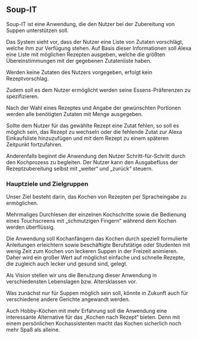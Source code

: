 ## Soup-IT

Soup-IT ist eine Anwendung, die den Nutzer bei der Zubereitung von Suppen unterstützen soll. 

Das System sieht vor, dass der Nutzer eine Liste von Zutaten vorschlägt, welche ihm zur Verfügung stehen. Auf Basis dieser Informationen soll Alexa eine Liste mit möglichen Rezepten ausgeben, welche die größten Übereinstimmungen mit der gegebenen Zutatenliste haben.

Werden keine Zutaten des Nutzers vorgegeben, erfolgt kein Rezeptvorschlag. 

Zudem soll es dem Nutzer ermöglicht werden seine Essens-Präferenzen zu spezifizieren. 

Nach der Wahl eines Rezeptes und Angabe der gewünschten Portionen werden alle benötigten Zutaten mit Menge ausgegeben.

Sollte dem Nutzer für das gewählte Rezept eine Zutat fehlen, so soll es möglich sein, das Rezept zu wechseln oder die fehlende Zutat zur Alexa Einkaufsliste hinzuzufügen und mit dem Rezept zu einem späteren Zeitpunkt fortzufahren. 

Anderenfalls beginnt die Anwendung den Nutzer Schritt-für-Schritt durch den Kochprozess zu begleiten. Der Nutzer kann den Ausgabefluss der Rezeptzubereitung selbst mit „weiter“ und „zurück“ steuern. 

### Hauptziele und Zielgruppen 

Unser Ziel besteht darin, das Kochen von Rezepten per Spracheingabe zu ermöglichen.

Mehrmaliges Durchlesen der einzelnen Kochschritte sowie die Bedienung eines Touchscreens mit „schmutzigen Fingern“ während dem Kochen werden überflüssig. 

Die Anwendung soll Kochanfängern das Kochen durch speziell formulierte Anleitungen erleichtern sowie beschäftigte Berufstätige oder Studenten mit wenig Zeit zum Kochen von leckeren Suppen in der Freizeit animieren. Daher wird ein großer Wert auf möglichst einfache und schnelle Rezepte, die zugleich auch lecker und gesund sind, gelegt.

Als Vision stellen wir uns die Benutzung dieser Anwendung in verschiedensten Lebenslagen bzw. Altersklassen vor.

Was zunächst nur für Suppen möglich sein soll, könnte in Zukunft auch für verschiedene andere Gerichte angewandt werden. 

Auch Hobby-Köchen mit mehr Erfahrung soll die Anwendung eine interessante Alternative für das „Kochen nach Rezept“ bieten. Denn mit einem persönlichen Kochassistenten macht das Kochen sicherlich noch mehr Spaß als alleine.

